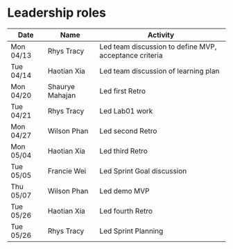 # Leadership roles

| Date      | Name            | Activity                                               |
| --------- | --------------- | ------------------------------------------------------ |
| Mon 04/13 | Rhys Tracy      | Led team discussion to define MVP, acceptance criteria |
| Tue 04/14 | Haotian Xia     | Led team discussion of learning plan                   |
| Mon 04/20 | Shaurye Mahajan | Led first Retro                                        |
| Tue 04/21 | Rhys Tracy      | Led Lab01 work                                         |
| Mon 04/27 | Wilson Phan     | Led second Retro                                       |
| Mon 05/04 | Haotian Xia     | Led third Retro                                        |
| Tue 05/05 | Francie Wei     | Led Sprint Goal discussion                             |
| Thu 05/07 | Wilson Phan     | Led demo MVP                                           |
| Tue 05/26 | Haotian Xia     | Led fourth Retro                                       |
| Tue 05/26 | Rhys Tracy      | Led Sprint Planning                                    |
